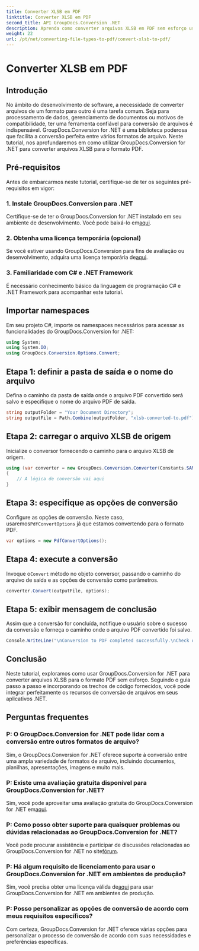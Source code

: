 ```yaml
---
title: Converter XLSB em PDF
linktitle: Converter XLSB em PDF
second_title: API GroupDocs.Conversion .NET
description: Aprenda como converter arquivos XLSB em PDF sem esforço usando GroupDocs.Conversion for .NET. Siga nosso guia passo a passo.
weight: 22
url: /pt/net/converting-file-types-to-pdf/convert-xlsb-to-pdf/
---
```


# Converter XLSB em PDF

## Introdução
No âmbito do desenvolvimento de software, a necessidade de converter arquivos de um formato para outro é uma tarefa comum. Seja para processamento de dados, gerenciamento de documentos ou motivos de compatibilidade, ter uma ferramenta confiável para conversão de arquivos é indispensável. GroupDocs.Conversion for .NET é uma biblioteca poderosa que facilita a conversão perfeita entre vários formatos de arquivo. Neste tutorial, nos aprofundaremos em como utilizar GroupDocs.Conversion for .NET para converter arquivos XLSB para o formato PDF.
## Pré-requisitos
Antes de embarcarmos neste tutorial, certifique-se de ter os seguintes pré-requisitos em vigor:
### 1. Instale GroupDocs.Conversion para .NET
 Certifique-se de ter o GroupDocs.Conversion for .NET instalado em seu ambiente de desenvolvimento. Você pode baixá-lo em[aqui](https://releases.groupdocs.com/conversion/net/).
### 2. Obtenha uma licença temporária (opcional)
 Se você estiver usando GroupDocs.Conversion para fins de avaliação ou desenvolvimento, adquira uma licença temporária de[aqui](https://purchase.groupdocs.com/temporary-license/).
### 3. Familiaridade com C# e .NET Framework
É necessário conhecimento básico da linguagem de programação C# e .NET Framework para acompanhar este tutorial.

## Importar namespaces
Em seu projeto C#, importe os namespaces necessários para acessar as funcionalidades do GroupDocs.Conversion for .NET:
```csharp
using System;
using System.IO;
using GroupDocs.Conversion.Options.Convert;
```

## Etapa 1: definir a pasta de saída e o nome do arquivo
Defina o caminho da pasta de saída onde o arquivo PDF convertido será salvo e especifique o nome do arquivo PDF de saída.
```csharp
string outputFolder = "Your Document Directory";
string outputFile = Path.Combine(outputFolder, "xlsb-converted-to.pdf");
```
## Etapa 2: carregar o arquivo XLSB de origem
Inicialize o conversor fornecendo o caminho para o arquivo XLSB de origem.
```csharp
using (var converter = new GroupDocs.Conversion.Converter(Constants.SAMPLE_XLSB))
{
    // A lógica de conversão vai aqui
}
```
## Etapa 3: especifique as opções de conversão
 Configure as opções de conversão. Neste caso, usaremos`PdfConvertOptions` já que estamos convertendo para o formato PDF.
```csharp
var options = new PdfConvertOptions();
```
## Etapa 4: execute a conversão
 Invoque o`Convert` método no objeto conversor, passando o caminho do arquivo de saída e as opções de conversão como parâmetros.
```csharp
converter.Convert(outputFile, options);
```
## Etapa 5: exibir mensagem de conclusão
Assim que a conversão for concluída, notifique o usuário sobre o sucesso da conversão e forneça o caminho onde o arquivo PDF convertido foi salvo.
```csharp
Console.WriteLine("\nConversion to PDF completed successfully.\nCheck output in {0}", outputFolder);
```

## Conclusão
Neste tutorial, exploramos como usar GroupDocs.Conversion for .NET para converter arquivos XLSB para o formato PDF sem esforço. Seguindo o guia passo a passo e incorporando os trechos de código fornecidos, você pode integrar perfeitamente os recursos de conversão de arquivos em seus aplicativos .NET.
## Perguntas frequentes
### P: O GroupDocs.Conversion for .NET pode lidar com a conversão entre outros formatos de arquivo?
Sim, o GroupDocs.Conversion for .NET oferece suporte à conversão entre uma ampla variedade de formatos de arquivo, incluindo documentos, planilhas, apresentações, imagens e muito mais.
### P: Existe uma avaliação gratuita disponível para GroupDocs.Conversion for .NET?
 Sim, você pode aproveitar uma avaliação gratuita do GroupDocs.Conversion for .NET em[aqui](https://releases.groupdocs.com/).
### P: Como posso obter suporte para quaisquer problemas ou dúvidas relacionadas ao GroupDocs.Conversion for .NET?
 Você pode procurar assistência e participar de discussões relacionadas ao GroupDocs.Conversion for .NET no site[fórum](https://forum.groupdocs.com/c/conversion/11).
### P: Há algum requisito de licenciamento para usar o GroupDocs.Conversion for .NET em ambientes de produção?
 Sim, você precisa obter uma licença válida de[aqui](https://purchase.groupdocs.com/buy) para usar GroupDocs.Conversion for .NET em ambientes de produção.
### P: Posso personalizar as opções de conversão de acordo com meus requisitos específicos?
Com certeza, GroupDocs.Conversion for .NET oferece várias opções para personalizar o processo de conversão de acordo com suas necessidades e preferências específicas.